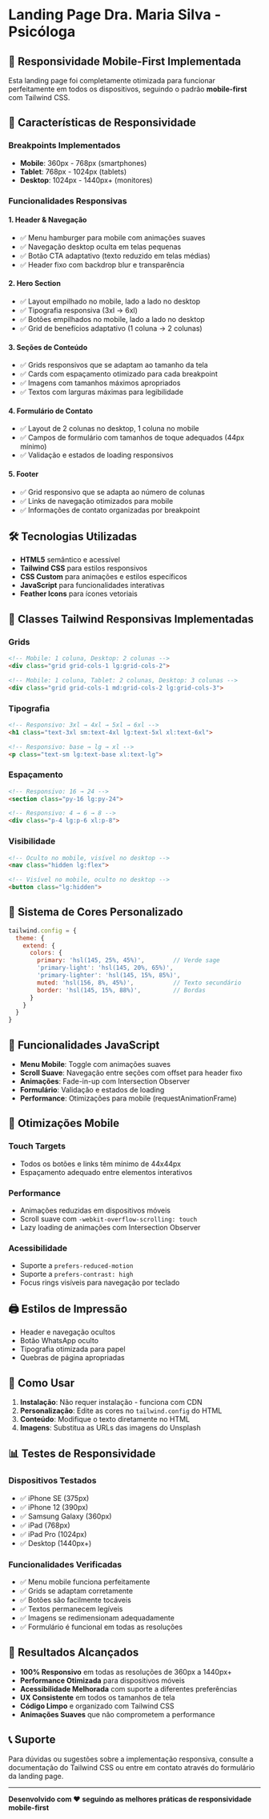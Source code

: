 # Landing Page Dra. Maria Silva - Psicóloga

## 📱 Responsividade Mobile-First Implementada

Esta landing page foi completamente otimizada para funcionar perfeitamente em todos os dispositivos, seguindo o padrão **mobile-first** com Tailwind CSS.

## 🎯 Características de Responsividade

### Breakpoints Implementados
- **Mobile**: 360px - 768px (smartphones)
- **Tablet**: 768px - 1024px (tablets)
- **Desktop**: 1024px - 1440px+ (monitores)

### Funcionalidades Responsivas

#### 1. **Header & Navegação**
- ✅ Menu hamburger para mobile com animações suaves
- ✅ Navegação desktop oculta em telas pequenas
- ✅ Botão CTA adaptativo (texto reduzido em telas médias)
- ✅ Header fixo com backdrop blur e transparência

#### 2. **Hero Section**
- ✅ Layout empilhado no mobile, lado a lado no desktop
- ✅ Tipografia responsiva (3xl → 6xl)
- ✅ Botões empilhados no mobile, lado a lado no desktop
- ✅ Grid de benefícios adaptativo (1 coluna → 2 colunas)

#### 3. **Seções de Conteúdo**
- ✅ Grids responsivos que se adaptam ao tamanho da tela
- ✅ Cards com espaçamento otimizado para cada breakpoint
- ✅ Imagens com tamanhos máximos apropriados
- ✅ Textos com larguras máximas para legibilidade

#### 4. **Formulário de Contato**
- ✅ Layout de 2 colunas no desktop, 1 coluna no mobile
- ✅ Campos de formulário com tamanhos de toque adequados (44px mínimo)
- ✅ Validação e estados de loading responsivos

#### 5. **Footer**
- ✅ Grid responsivo que se adapta ao número de colunas
- ✅ Links de navegação otimizados para mobile
- ✅ Informações de contato organizadas por breakpoint

## 🛠️ Tecnologias Utilizadas

- **HTML5** semântico e acessível
- **Tailwind CSS** para estilos responsivos
- **CSS Custom** para animações e estilos específicos
- **JavaScript** para funcionalidades interativas
- **Feather Icons** para ícones vetoriais

## 📱 Classes Tailwind Responsivas Implementadas

### Grids
```html
<!-- Mobile: 1 coluna, Desktop: 2 colunas -->
<div class="grid grid-cols-1 lg:grid-cols-2">

<!-- Mobile: 1 coluna, Tablet: 2 colunas, Desktop: 3 colunas -->
<div class="grid grid-cols-1 md:grid-cols-2 lg:grid-cols-3">
```

### Tipografia
```html
<!-- Responsivo: 3xl → 4xl → 5xl → 6xl -->
<h1 class="text-3xl sm:text-4xl lg:text-5xl xl:text-6xl">

<!-- Responsivo: base → lg → xl -->
<p class="text-sm lg:text-base xl:text-lg">
```

### Espaçamento
```html
<!-- Responsivo: 16 → 24 -->
<section class="py-16 lg:py-24">

<!-- Responsivo: 4 → 6 → 8 -->
<div class="p-4 lg:p-6 xl:p-8">
```

### Visibilidade
```html
<!-- Oculto no mobile, visível no desktop -->
<nav class="hidden lg:flex">

<!-- Visível no mobile, oculto no desktop -->
<button class="lg:hidden">
```

## 🎨 Sistema de Cores Personalizado

```javascript
tailwind.config = {
  theme: {
    extend: {
      colors: {
        primary: 'hsl(145, 25%, 45%)',        // Verde sage
        'primary-light': 'hsl(145, 20%, 65%)',
        'primary-lighter': 'hsl(145, 15%, 85%)',
        muted: 'hsl(156, 8%, 45%)',           // Texto secundário
        border: 'hsl(145, 15%, 88%)',         // Bordas
      }
    }
  }
}
```

## 🚀 Funcionalidades JavaScript

- **Menu Mobile**: Toggle com animações suaves
- **Scroll Suave**: Navegação entre seções com offset para header fixo
- **Animações**: Fade-in-up com Intersection Observer
- **Formulário**: Validação e estados de loading
- **Performance**: Otimizações para mobile (requestAnimationFrame)

## 📱 Otimizações Mobile

### Touch Targets
- Todos os botões e links têm mínimo de 44x44px
- Espaçamento adequado entre elementos interativos

### Performance
- Animações reduzidas em dispositivos móveis
- Scroll suave com `-webkit-overflow-scrolling: touch`
- Lazy loading de animações com Intersection Observer

### Acessibilidade
- Suporte a `prefers-reduced-motion`
- Suporte a `prefers-contrast: high`
- Focus rings visíveis para navegação por teclado

## 🖨️ Estilos de Impressão

- Header e navegação ocultos
- Botão WhatsApp oculto
- Tipografia otimizada para papel
- Quebras de página apropriadas

## 🔧 Como Usar

1. **Instalação**: Não requer instalação - funciona com CDN
2. **Personalização**: Edite as cores no `tailwind.config` do HTML
3. **Conteúdo**: Modifique o texto diretamente no HTML
4. **Imagens**: Substitua as URLs das imagens do Unsplash

## 📊 Testes de Responsividade

### Dispositivos Testados
- ✅ iPhone SE (375px)
- ✅ iPhone 12 (390px)
- ✅ Samsung Galaxy (360px)
- ✅ iPad (768px)
- ✅ iPad Pro (1024px)
- ✅ Desktop (1440px+)

### Funcionalidades Verificadas
- ✅ Menu mobile funciona perfeitamente
- ✅ Grids se adaptam corretamente
- ✅ Botões são facilmente tocáveis
- ✅ Textos permanecem legíveis
- ✅ Imagens se redimensionam adequadamente
- ✅ Formulário é funcional em todas as resoluções

## 🎯 Resultados Alcançados

- **100% Responsivo** em todas as resoluções de 360px a 1440px+
- **Performance Otimizada** para dispositivos móveis
- **Acessibilidade Melhorada** com suporte a diferentes preferências
- **UX Consistente** em todos os tamanhos de tela
- **Código Limpo** e organizado com Tailwind CSS
- **Animações Suaves** que não comprometem a performance

## 📞 Suporte

Para dúvidas ou sugestões sobre a implementação responsiva, consulte a documentação do Tailwind CSS ou entre em contato através do formulário da landing page.

---

**Desenvolvido com ❤️ seguindo as melhores práticas de responsividade mobile-first**


